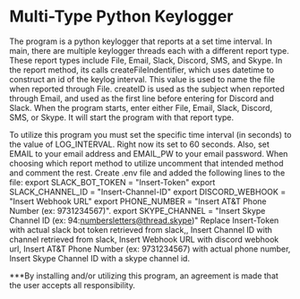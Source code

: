 # Multi-Type Python Keylogger
The program is a python keylogger that reports at a set time interval. In main, there are multiple keylogger threads each with a different report type. These report types include File, Email, Slack, Discord, SMS, and Skype. In the report method, its calls createFileIndentifier, which uses datetime to construct an id of the keylog interval. This value is used to name the file when reported through File. createID is used as the subject when reported through Email, and used as the first line before entering for Discord and Slack. When the program starts, enter either File, Email, Slack, Discord, SMS, or Skype. It will start the program with that report type.

To utilize this program you must set the specific time interval (in seconds) to the value of LOG_INTERVAL. Right now its set to 60 seconds. Also, set EMAIL to your email address and EMAIL_PW to your email password. When choosing which report method to utilize uncomment that intended method and comment the rest. 
Create .env file and added the following lines to the file: 
    export SLACK_BOT_TOKEN = "Insert-Token"
    export SLACK_CHANNEL_ID = "Insert-Channel-ID"
    export DISCORD_WEBHOOK = "Insert Webhook URL"
    export PHONE_NUMBER = "Insert AT&T Phone Number (ex: 9731234567)". 
    export SKYPE_CHANNEL = "Insert Skype Channel ID (ex: 94:numbersletters@thread.skype)"
Replace Insert-Token with actual slack bot token retrieved from slack,, Insert Channel ID with channel retrieved from slack, Insert Webhook URL with discord webhook url, Insert AT&T Phone Number (ex: 9731234567) with actual phone number, Insert Skype Channel ID with a skype channel id.

***By installing and/or utilizing this program, an agreement is made that the user accepts all responsibility.
